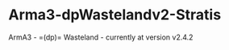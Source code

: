 Arma3-dpWastelandv2-Stratis
===========================

ArmA3 - =(dp)= Wasteland - currently at version v2.4.2
